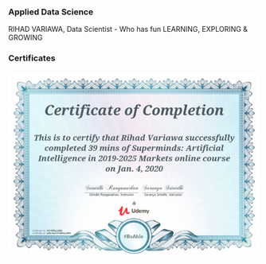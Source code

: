 ### Applied Data Science
RIHAD VARIAWA, Data Scientist - Who has fun LEARNING, EXPLORING & GROWING

### Certificates
<img src="./img/Superminds_Artificial_Intelligence_in_2019-2025_Markets.png"/>

